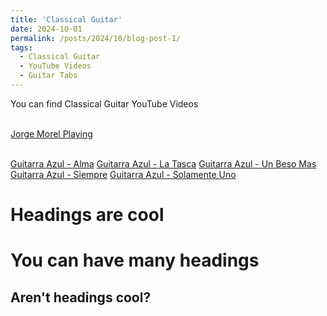 ```yaml
---
title: 'Classical Guitar'
date: 2024-10-01
permalink: /posts/2024/10/blog-post-1/
tags:
  - Classical Guitar
  - YouTube Videos
  - Guitar Tabs  
---
```


You can find Classical Guitar YouTube Videos 

<br>[Jorge Morel Playing](https://www.youtube.com/watch?v=egDcHchu2do)

<br>[Guitarra Azul - Alma](https://www.youtube.com/watch?v=Cr0zLJBVQXI)
[Guitarra Azul - La Tasca](https://www.youtube.com/watch?v=zof0j8_fyTQ)
[Guitarra Azul - Un Beso Mas](https://www.youtube.com/watch?v=phrXTO4xS0g)
[Guitarra Azul - Siempre](https://www.youtube.com/watch?v=jLB1NeZMKdc)
[Guitarra Azul - Solamente Uno](https://www.youtube.com/watch?v=MRgD-GDN9d8)

Headings are cool
======

You can have many headings
======

Aren't headings cool?
------
